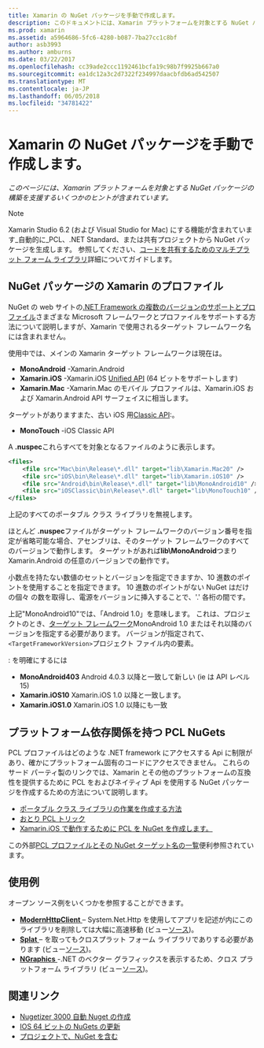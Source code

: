 ```yaml
---
title: Xamarin の NuGet パッケージを手動で作成します。
description: このドキュメントには、Xamarin プラットフォームを対象とする NuGet パッケージの構築を支援するためのヒントが含まれています。 NuGet パッケージの Xamarin プロファイル、プラットフォームの依存関係を持つ PCL NuGets をについて説明し、さまざまなオープン ソースのサンプルにリンクします。
ms.prod: xamarin
ms.assetid: a5964686-5fc6-4280-b087-7ba27cc1c8bf
author: asb3993
ms.author: amburns
ms.date: 03/22/2017
ms.openlocfilehash: cc39ade2ccc1192461bcfa19c98b7f9925b667a0
ms.sourcegitcommit: ea1dc12a3c2d7322f234997daacbfdb6ad542507
ms.translationtype: MT
ms.contentlocale: ja-JP
ms.lasthandoff: 06/05/2018
ms.locfileid: "34781422"
---
```

# <a name="manually-creating-nuget-packages-for-xamarin"></a>Xamarin の NuGet パッケージを手動で作成します。

_このページには、Xamarin プラットフォームを対象とする NuGet パッケージの構築を支援するいくつかのヒントが含まれています。_

> [!NOTE]
> Xamarin Studio 6.2 (および Visual Studio for Mac) にする機能が含まれています_自動的に_PCL、.NET Standard、または共有プロジェクトから NuGet パッケージを生成します。 参照してください、[コードを共有するためのマルチプラット フォーム ライブラリ](~/cross-platform/app-fundamentals/nuget-multiplatform-libraries/index.md)詳細についてガイドします。

## <a name="nuget-package-xamarin-profiles"></a>NuGet パッケージの Xamarin のプロファイル

NuGet の web サイトの[.NET Framework の複数のバージョンのサポートとプロファイル](https://docs.nuget.org/create/enforced-package-conventions)さまざまな Microsoft フレームワークとプロファイルをサポートする方法について説明しますが、Xamarin で使用されるターゲット フレームワーク名には含まれません。

使用中では、メインの Xamarin ターゲット フレームワークは現在は。

* **MonoAndroid** -Xamarin.Android
* **Xamarin.iOS** -Xamarin.iOS [Unified API](~/cross-platform/macios/unified/index.md) (64 ビットをサポートします)
* **Xamarin.Mac** -Xamarin.Mac のモバイル プロファイルは、Xamarin.iOS および Xamarin.Android API サーフェイスに相当します。

ターゲットがありますまた、古い iOS 用[Classic API](~/cross-platform/macios/unified/index.md):。

* **MonoTouch** -iOS Classic API

A **.nuspec**これらすべてを対象となるファイルのように表示します。

```xml
<files>
    <file src="Mac\bin\Release\*.dll" target="lib\Xamarin.Mac20" />
    <file src="iOS\bin\Release\*.dll" target="lib\Xamarin.iOS10" />
    <file src="Android\bin\Release\*.dll" target="lib\MonoAndroid10" />
    <file src="iOSClassic\bin\Release\*.dll" target="lib\MonoTouch10" />
</files>
```

上記のすべてのポータブル クラス ライブラリを無視します。

ほとんど **.nuspec**ファイルがターゲット フレームワークのバージョン番号を指定が省略可能な場合、アセンブリは、そのターゲット フレームワークのすべてのバージョンで動作します。 ターゲットがあれば**lib\MonoAndroid**つまり Xamarin.Android の任意のバージョンでの動作です。

小数点を持たない数値のセットとバージョンを指定できますか、10 進数のポイントを使用することを指定できます。 10 進数のポイントがない NuGet はだけの個々 の数を取得し、電源をバージョンに挿入することで、'.' 各桁の間です。

上記"MonoAndroid10"では、「Android 1.0」を意味します。 これは、プロジェクトのとき、[ターゲット フレームワーク](~/android/app-fundamentals/android-api-levels.md)MonoAndroid 1.0 またはそれ以降のバージョンを指定する必要があります。 バージョンが指定されて、`<TargetFrameworkVersion>`プロジェクト ファイル内の要素。

: を明確にするには

- **MonoAndroid403** Android 4.0.3 以降と一致して新しい (ie は API レベル 15)
- **Xamarin.iOS10** Xamarin.iOS 1.0 以降と一致します。
- **Xamarin.iOS1.0** Xamarin.iOS 1.0 以降にも一致

## <a name="pcl-nugets-with-platform-dependencies"></a>プラットフォーム依存関係を持つ PCL NuGets

PCL プロファイルはどのような .NET framework にアクセスする Api に制限があり、確かにプラットフォーム固有のコードにアクセスできません。 これらのサード パーティ製のリンクでは、Xamarin とその他のプラットフォームの互換性を提供するために PCL をおよびネイティブ Api を使用する NuGet パッケージを作成するための方法について説明します。

- [ポータブル クラス ライブラリの作業を作成する方法](http://blogs.msdn.com/b/dsplaisted/archive/2012/08/27/how-to-make-portable-class-libraries-work-for-you.aspx)
- [おとり PCL トリック](http://log.paulbetts.org/the-bait-and-switch-pcl-trick/)
- [Xamarin.iOS で動作するために PCL を NuGet を作成します。](http://www.jimbobbennett.io/creating-a-nuget-pcl-that-works-with-xamarin-ios/)

この外部[PCL プロファイルとその NuGet ターゲット名の一覧](http://embed.plnkr.co/03ck2dCtnJogBKHJ9EjY)便利参照されています。

## <a name="examples"></a>使用例

オープン ソース例をいくつかを参照することができます。

- [**ModernHttpClient** ](https://www.nuget.org/packages/modernhttpclient/) – System.Net.Http を使用してアプリを記述が内にこのライブラリを削除しては大幅に高速移動 (ビュー[ソース](https://github.com/paulcbetts/ModernHttpClient))。
- [**Splat** ](https://www.nuget.org/packages/Splat/) – を取ってもクロスプラット フォーム ライブラリでありする必要があります (ビュー[ソース](https://github.com/paulcbetts/Splat))。
- [**NGraphics** ](https://www.nuget.org/packages/NGraphics/) -.NET のベクター グラフィックスを表示するため、クロス プラットフォーム ライブラリ (ビュー[ソース](https://github.com/praeclarum/NGraphics/blob/master/NGraphics.nuspec))。

## <a name="related-links"></a>関連リンク

- [Nugetizer 3000 自動 Nuget の作成](~/cross-platform/app-fundamentals/nuget-multiplatform-libraries/index.md)
- [IOS 64 ビットの NuGets の更新](http://blog.xamarin.com/how-to-update-nuget-packages-for-64-bit/)
- [プロジェクトで、NuGet を含む](/visualstudio/mac/nuget-walkthrough/index.md)
